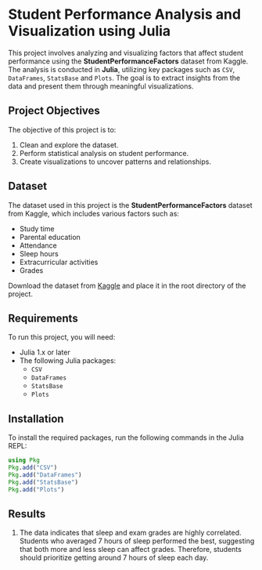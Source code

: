 # Student Performance Analysis and Visualization using Julia

This project involves analyzing and visualizing factors that affect student performance using the **StudentPerformanceFactors** dataset from Kaggle. The analysis is conducted in **Julia**, utilizing key packages such as `CSV`, `DataFrames`, `StatsBase` and `Plots`. The goal is to extract insights from the data and present them through meaningful visualizations.

## Project Objectives

The objective of this project is to:
1. Clean and explore the dataset.
2. Perform statistical analysis on student performance.
3. Create visualizations to uncover patterns and relationships.

## Dataset
The dataset used in this project is the **StudentPerformanceFactors** dataset from Kaggle, which includes various factors such as:
- Study time
- Parental education
- Attendance
- Sleep hours
- Extracurricular activities
- Grades

Download the dataset from [Kaggle](https://www.kaggle.com/) and place it in the root directory of the project.

## Requirements
To run this project, you will need:
- Julia 1.x or later
- The following Julia packages:
  - `CSV`
  - `DataFrames`
  - `StatsBase`
  - `Plots`

## Installation
To install the required packages, run the following commands in the Julia REPL:

```julia
using Pkg
Pkg.add("CSV")
Pkg.add("DataFrames")
Pkg.add("StatsBase")
Pkg.add("Plots")
```

## Results
1. The data indicates that sleep and exam grades are highly correlated. Students who averaged 7 hours of sleep performed the best, suggesting that both more and less sleep can affect grades. Therefore, students should prioritize getting around 7 hours of sleep each day.

